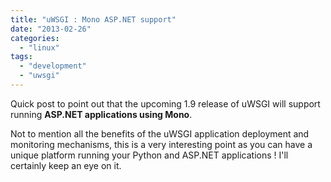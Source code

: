 ```yaml
---
title: "uWSGI : Mono ASP.NET support"
date: "2013-02-26"
categories: 
  - "linux"
tags: 
  - "development"
  - "uwsgi"
---
```


Quick post to point out that the upcoming 1.9 release of uWSGI will support running **ASP.NET applications using Mono**.

Not to mention all the benefits of the uWSGI application deployment and monitoring mechanisms, this is a very interesting point as you can have a unique platform running your Python and ASP.NET applications ! I'll certainly keep an eye on it.
